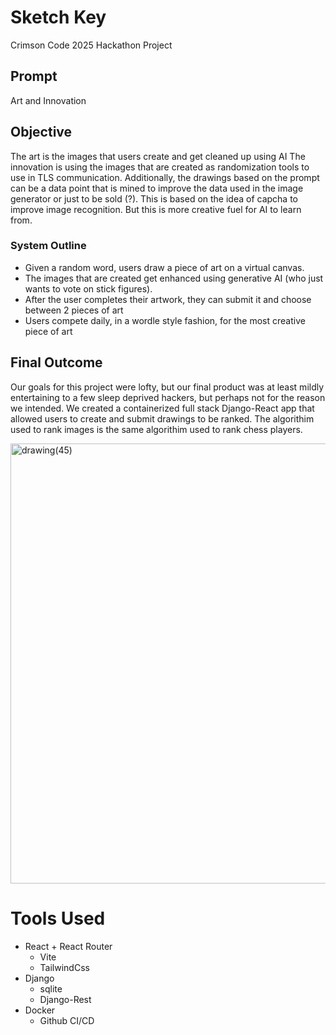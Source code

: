 # Sketch Key

Crimson Code 2025 Hackathon Project

## Prompt 

Art and Innovation

## Objective

The art is the images that users create and get cleaned up using AI
The innovation is using the images that are created as randomization tools to use in TLS communication. 
Additionally, the drawings based on the prompt can be a data point that is mined to improve the data used in the image generator or just to be sold (?). 
This is based on the idea of capcha to improve image recognition. But this is more creative fuel for AI to learn from.


### System Outline

- Given a random word, users draw a piece of art on a virtual canvas.
- The images that are created get enhanced using generative AI (who just wants to vote on stick figures). 
- After the user completes their artwork, they can submit it and choose between 2 pieces of art 
- Users compete daily, in a wordle style fashion, for the most creative piece of art

## Final Outcome

Our goals for this project were lofty, but our final product was at least mildly entertaining
to a few sleep deprived hackers, but perhaps not for the reason we intended.
We created a containerized full stack Django-React app that allowed users to create and submit drawings to be ranked. 
The algorithim used to rank images is the same algorithim used to rank chess players.

<img width="931" height="704" alt="drawing(45)" src="https://github.com/user-attachments/assets/92b05077-00b6-42fe-82e8-c637720fa157" />

# Tools Used
- React + React Router
  - Vite
  - TailwindCss
- Django
  - sqlite
  - Django-Rest
- Docker
  - Github CI/CD
